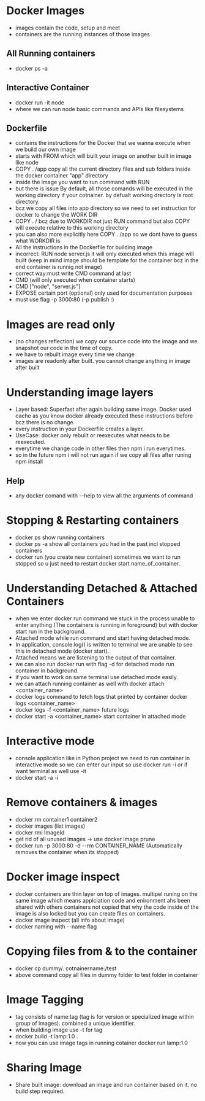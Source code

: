 # Docker Images
- images contain the code, setup and meet
- containers are the running instances of those images

## All Running containers
- docker ps -a
## Interactive Container
- docker run -it node 
- where we can run node basic commands and APIs like filesystems

## Dockerfile
- contains the instructions for the Docker that we wanna execute when we build our own image
- starts with FROM which will built your image on another built in image like node
- COPY . /app copy all the current directory files and sub folders inside the docker container "app" directory  
- inside the image you want to run command with RUN
- but there is issue By default, all those comands will be executed in the working directory if your cotnainer. by defualt working drectory is root directory.
- bcz we copy all files into app directory so we need to set instruction for docker to change the WORK DIR
- COPY . / bcz due to WORKDIR not just RUN command but also COPY will execute relative to this working directory
- you can also more explicitly here COPY . /app so we dont have to guess what WORKDIR is
- All the instructions in the Dockerfile for building image
- incorrect: RUN node server.js it will only executed when this image will built (keep in mind image should be template for the container bcz in the end container is runnig not image)
- correct way:must write CMD command at last
- CMD (will only executed when container starts)
- CMD ["node", "server.js"]
- EXPOSE certain port (optional) only used for documentation purposes
- must use flag -p 3000:80 (-p publish <localhost Port>:<internal docker container port>)
  
# Images are read only
- (no changes reflection) we copy our source code into the image and we snapshot our code in the time of copy.
- we have to rebuilt image every time we change
- images are readonly after built. you cannot change anything in image after built

# Understanding image layers
- Layer based: Superfast after again building same image. Docker used cache as you know docker already executed these instructions before bcz there is no change.
- every instruction in your Dockerfile creates a layer.
- UseCase: docker only rebuilt or reexecutes what needs to be reexecuted.
- everytime we change code in other files then npm i run everytimes.
- so in the future npm i will not run again if we copy all files after runing npm install
## Help
- any docker comand with --help to view all the arguments of command

# Stopping & Restarting containers
-  docker ps show running containers
-  docker ps -a show all containers you had in the past incl stopped containers
-  docker run (you create new container) sometimes we want to run stopped so u just  need to restart docker start name_of_container.

# Understanding Detached & Attached Containers
- when we enter docker run command we stuck in the process unable to enter anything (The containers is running in foreground) but with docker start run in the background.
- Attached mode while run command and start having detached mode.
- In application, console.log() is written to terminal we are unable to see this in detached mode (docker start).
- Attached means we are listening to the output of that container.
- we can also run docker run with flag -d for detached mode run container in background.
- if you want to work on same terminal use detached mode easily.
- we can attach running container as well with docker attach <container_name>
- docker logs command to fetch logs that printed by container 
 docker logs <container_name>
- docker logs -f <container_name> future logs
- docker start -a <container_name> start container in attached mode

# Interactive mode
- console application like in Python project we need to run container in interactive mode so we can enter our input so use docker run -i or if want terminal as well use -it
- docker start -a -i <container>

# Remove containers & images
- docker rm <container names sperated by space> container1 container2
- docker images (list images)
- docker rmi ImageId
- get rid of all unused images -> use docker image prune
- docker run -p 3000:80 -d --rm CONTAINER_NAME (Automatically removes the container when its stopped)
# Docker image inspect
- docker containers are thin layer on top of images. multipel runing on the same image which means applciation code and enironment ahs been shared with others containers not copied that why the code inside of the image is also locked but you can create files on containers.
- docker image inspect (all info about image)
- docker naming with --name flag

# Copying files from & to the container
- docker cp dummy/. cotnainername:/test
- above command copy all files in dummy folder to test folder in container
# Image Tagging
- tag consists of name:tag (tag is for version or specialized image within group of images). combined a unique identifier.
- when building image use -t for tag
- docker build -t lamp:1.0 .
-  now you can use image tags in running cotainer docker run lamp:1.0

# Sharing Image
- Share built image: download an image and run container based on it. no build step required.